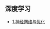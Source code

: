 深度学习
----

- [1.神经网络与优化](http://nbviewer.jupyter.org/github/lj72808up/DeepLearning/blob/master/blog/1-%E7%A5%9E%E7%BB%8F%E7%BD%91%E7%BB%9C%E4%B8%8E%E4%BC%98%E5%8C%96.ipynb)